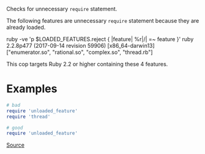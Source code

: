 
Checks for unnecessary `require` statement.

The following features are unnecessary `require` statement because
they are already loaded.

ruby -ve 'p $LOADED_FEATURES.reject { |feature| %r|/| =~ feature }'
ruby 2.2.8p477 (2017-09-14 revision 59906) [x86_64-darwin13]
["enumerator.so", "rational.so", "complex.so", "thread.rb"]

This cop targets Ruby 2.2 or higher containing these 4 features.

# Examples

```ruby
# bad
require 'unloaded_feature'
require 'thread'

# good
require 'unloaded_feature'
```

[Source](http://www.rubydoc.info/gems/rubocop/RuboCop/Cop/Lint/UnneededRequireStatement)
